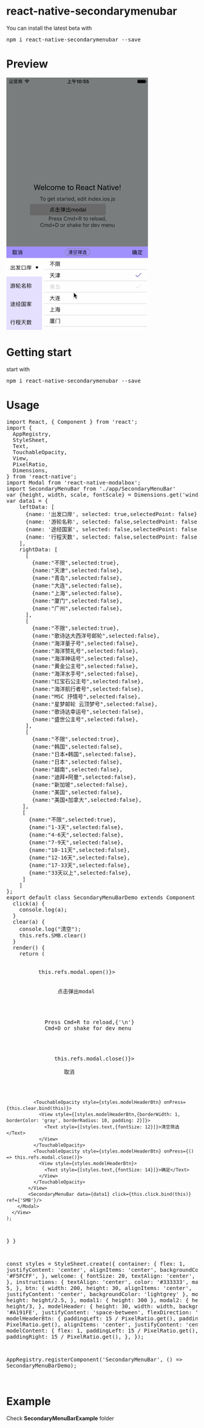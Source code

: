 <h1>react-native-secondarymenubar </h1>
<p>
You can install the latest beta with 
<pre>
npm i react-native-secondarymenubar --save
</pre>
</p>
<h1>Preview</h1>
<img src="https://github.com/NextChampion/react-native-secondarymenubar/blob/master/images/Untitled5.gif"/>
<h1>Getting start</h1>
<p>
start with 
<pre>npm i react-native-secondarymenubar --save</pre>
</p>
<h1>Usage</h1>
<pre>
import React, { Component } from 'react';
import {
  AppRegistry,
  StyleSheet,
  Text,
  TouchableOpacity,
  View,
  PixelRatio,
  Dimensions,
} from 'react-native';
import Modal from 'react-native-modalbox';
import SecondaryMenuBar from './app/SecondaryMenuBar'
var {height, width, scale, fontScale} = Dimensions.get('window');
var data1 = {
    leftData: [
      {name: '出发口岸', selected: true,selectedPoint: false},
      {name: '游轮名称', selected: false,selectedPoint: false},
      {name: '途经国家', selected: false,selectedPoint: false},
      {name: '行程天数', selected: false,selectedPoint: false},
    ],
    rightData: [
      [
        {name:"不限",selected:true},
        {name:"天津",selected:false},
        {name:"青岛",selected:false},
        {name:"大连",selected:false},
        {name:"上海",selected:false},
        {name:"厦门",selected:false},
        {name:"广州",selected:false},
      ],
      [
        {name:"不限",selected:true},
        {name:"歌诗达大西洋号邮轮",selected:false},
        {name:"海洋量子号",selected:false},
        {name:"海洋赞礼号",selected:false},
        {name:"海洋神话号",selected:false},
        {name:"黄金公主号",selected:false},
        {name:"海洋水手号",selected:false},
        {name:"红宝石公主号",selected:false},
        {name:"海洋航行者号",selected:false},
        {name:"MSC 抒情号",selected:false},
        {name:"星梦邮轮 云顶梦号",selected:false},
        {name:"歌诗达幸运号",selected:false},
        {name:"盛世公主号",selected:false},
      ],
      [
        {name:"不限",selected:true},
        {name:"韩国",selected:false},
        {name:"日本+韩国",selected:false},
        {name:"日本",selected:false},
        {name:"越南",selected:false},
        {name:"迪拜+阿曼",selected:false},
        {name:"新加坡",selected:false},
        {name:"美国",selected:false},
        {name:"美国+加拿大",selected:false},
     ],
     [
       {name:"不限",selected:true},
       {name:"1-3天",selected:false},
       {name:"4-6天",selected:false},
       {name:"7-9天",selected:false},
       {name:"10-11天",selected:false},
       {name:"12-16天",selected:false},
       {name:"17-33天",selected:false},
       {name:"33天以上",selected:false},
     ]
    ]
};
export default class SecondaryMenuBarDemo extends Component {
  click(a) {
    console.log(a);
  }
  clear(a) {
    console.log("清空");
    this.refs.SMB.clear()
  }
  render() {
    return (
      <View style={styles.container}>
        <View>
          <TouchableOpacity onPress={()=>this.refs.modal.open()}>
            <View style={styles.btn}>
              <Text>
                点击弹出modal
              </Text>
            </View>
          </TouchableOpacity>
          <Text style={styles.instructions}>
            Press Cmd+R to reload,{'\n'}
            Cmd+D or shake for dev menu
          </Text>
        </View>
        <Modal style={styles.modal2}  ref={'modal'} position={'bottom'} >
          <View style={styles.modelHeader} >
              <TouchableOpacity style={styles.modelHeaderBtn} onPress={() => this.refs.modal.close()}>
                <View style={styles.modelHeaderBtn}>
                  <Text style={[styles.text,{fontSize: 14}]}>取消</Text>
                </View>
              </TouchableOpacity>

              <TouchableOpacity style={styles.modelHeaderBtn} onPress={this.clear.bind(this)}>
                <View style={[styles.modelHeaderBtn,{borderWidth: 1, borderColor: 'gray', borderRadius: 10, padding: 2}]}>
                  <Text style={[styles.text,{fontSize: 12}]}>清空筛选</Text>
                </View>
              </TouchableOpacity>
              <TouchableOpacity style={styles.modelHeaderBtn} onPress={() => this.refs.modal.close()}>
                <View style={styles.modelHeaderBtn}>
                  <Text style={[styles.text,{fontSize: 14}]}>确定</Text>
                </View>
              </TouchableOpacity>
            </View>
            <SecondaryMenuBar data={data1} click={this.click.bind(this)} ref={'SMB'}/>
        </Modal>
      </View>
    );
  }
}

const styles = StyleSheet.create({
  container: {
    flex: 1,
    justifyContent: 'center',
    alignItems: 'center',
    backgroundColor: '#F5FCFF',
  },
  welcome: {
    fontSize: 20,
    textAlign: 'center',
    margin: 10,
  },
  instructions: {
    textAlign: 'center',
    color: '#333333',
    marginBottom: 5,
  },
  btn: {
    width: 200,
    height: 30,
    alignItems: 'center',
    justifyContent: 'center',
    backgroundColor: 'lightgrey'
  },
  modal3: {
    height: height/2.5,
  },
  modal1: {
    height: 300
  },
  modal2: {
    height: height/3,
  },
  modelHeader: {
    height: 30,
    width: width,
    backgroundColor: '#A191FE',
    justifyContent: 'space-between',
    flexDirection: 'row',
  },
  modelHeaderBtn: {
    paddingLeft: 15 / PixelRatio.get(),
    paddingRight: 15 / PixelRatio.get(),
    alignItems: 'center',
    justifyContent: 'center',
  },
  modelContent: {
    flex: 1,
    paddingLeft: 15 / PixelRatio.get(),
    paddingRight: 15 / PixelRatio.get(),
  },
});

AppRegistry.registerComponent('SecondaryMenuBar', () => SecondaryMenuBarDemo);

</pre>
<h1>Example</h1>
Check  
<strong>SecondaryMenuBarExample</strong>
 folder
